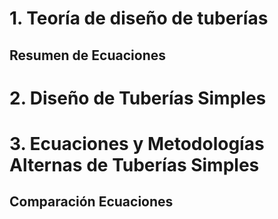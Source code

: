 # 1. Teoría de diseño de tuberías
## Resumen de Ecuaciones


# 2. Diseño de Tuberías Simples

# 3. Ecuaciones y Metodologías Alternas de Tuberías Simples

## Comparación Ecuaciones
